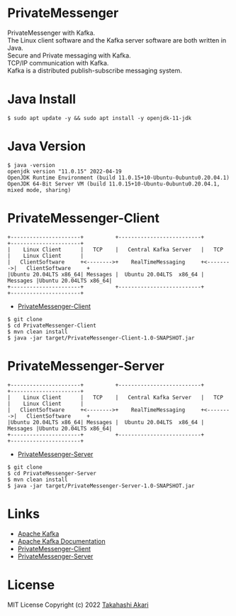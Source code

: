 # PrivateMessenger
PrivateMessenger with Kafka.  
The Linux client software and the Kafka server software are both written in Java.  
Secure and Private messaging with Kafka.  
TCP/IP communication with Kafka.  
Kafka is a distributed publish-subscribe messaging system.

# Java Install
~~~
$ sudo apt update -y && sudo apt install -y openjdk-11-jdk
~~~

# Java Version
~~~
$ java -version
openjdk version "11.0.15" 2022-04-19
OpenJDK Runtime Environment (build 11.0.15+10-Ubuntu-0ubuntu0.20.04.1)
OpenJDK 64-Bit Server VM (build 11.0.15+10-Ubuntu-0ubuntu0.20.04.1, mixed mode, sharing)
~~~
# PrivateMessenger-Client
~~~
+----------------------+          +--------------------------+          +----------------------+
|    Linux Client      |   TCP    |   Central Kafka Server   |   TCP    |    Linux Client      |
|   ClientSoftware     +<-------->+    RealTimeMessaging     +<-------->|   ClientSoftware     +
|Ubuntu 20.04LTS x86_64| Messages |  Ubuntu 20.04LTS  x86_64 | Messages |Ubuntu 20.04LTS x86_64|
+----------------------+          +--------------------------+          +----------------------+ 
~~~

- [PrivateMessenger-Client](https://github.com/takahashi-akari/PrivateMessenger-Client)

~~~
$ git clone
$ cd PrivateMessenger-Client
$ mvn clean install
$ java -jar target/PrivateMessenger-Client-1.0-SNAPSHOT.jar
~~~

# PrivateMessenger-Server
~~~
+----------------------+          +--------------------------+          +----------------------+
|    Linux Client      |   TCP    |   Central Kafka Server   |   TCP    |    Linux Client      |
|   ClientSoftware     +<-------->+    RealTimeMessaging     +<-------->|   ClientSoftware     +
|Ubuntu 20.04LTS x86_64| Messages |  Ubuntu 20.04LTS  x86_64 | Messages |Ubuntu 20.04LTS x86_64|
+----------------------+          +--------------------------+          +----------------------+ 
~~~

- [PrivateMessenger-Server](https://github.com/takahashi-akari/PrivateMessenger-Server)

~~~
$ git clone
$ cd PrivateMessenger-Server
$ mvn clean install
$ java -jar target/PrivateMessenger-Server-1.0-SNAPSHOT.jar
~~~

# Links
- [Apache Kafka](https://www.kafka.apache.org/)
- [Apache Kafka Documentation](https://kafka.apache.org/documentation)
- [PrivateMessenger-Client](https://github.com/takahashi-akari/PrivateMessenger-Client)
- [PrivateMessenger-Server](https://github.com/takahashi-akari/PrivateMessenger-Server)

# License
MIT License Copyright (c) 2022 [Takahashi Akari](https://github.com/takahashi-akari)
